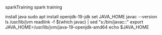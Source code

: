 sparkTraining
spark training

install java
sudo apt install openjdk-19-jdk
set JAVA_HOME
javac --version ls /usr/lib/jvm readlink -f $(which javac) | sed "s:/bin/javac::" export JAVA_HOME=/usr/lib/jvm/java-19-openjdk-amd64 echo $JAVA_HOME